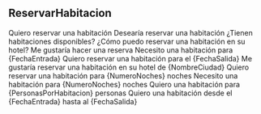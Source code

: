 ## ReservarHabitacion
Quiero reservar una habitación
Desearía reservar una habitación
¿Tienen habitaciones disponibles?
¿Cómo puedo reservar una habitación en su hotel?
Me gustaría hacer una reserva
Necesito una habitación para {FechaEntrada} 
Quiero reservar una habitación para el {FechaSalida}
Me gustaría reservar una habitación en su hotel de {NombreCiudad}
Quiero reservar una habitación para {NumeroNoches} noches
Necesito una habitación para {NumeroNoches}  noches
Quiero una habitación para {PersonasPorHabitacion}  personas
Quiero una habitación desde el {FechaEntrada} hasta al {FechaSalida} 


